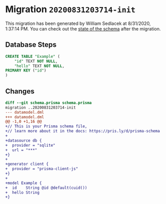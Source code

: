 # Migration `20200831203714-init`

This migration has been generated by William Sedlacek at 8/31/2020, 1:37:14 PM.
You can check out the [state of the schema](./schema.prisma) after the migration.

## Database Steps

```sql
CREATE TABLE "Example" (
    "id" TEXT NOT NULL,
    "hello" TEXT NOT NULL,
PRIMARY KEY ("id")
)
```

## Changes

```diff
diff --git schema.prisma schema.prisma
migration ..20200831203714-init
--- datamodel.dml
+++ datamodel.dml
@@ -1,0 +1,16 @@
+// This is your Prisma schema file,
+// learn more about it in the docs: https://pris.ly/d/prisma-schema
+
+datasource db {
+  provider = "sqlite"
+  url = "***"
+}
+
+generator client {
+  provider = "prisma-client-js"
+}
+
+model Example {
+  id    String @id @default(cuid())
+  hello String
+}
```


